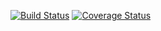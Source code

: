 [![Build Status](https://travis-ci.org/baraneetharan/employee.svg?branch=master)](https://travis-ci.org/baraneetharan/employee)
[![Coverage Status](https://coveralls.io/repos/github/baraneetharan/employee/badge.svg?branch=master)](https://coveralls.io/github/baraneetharan/employee?branch=master)
